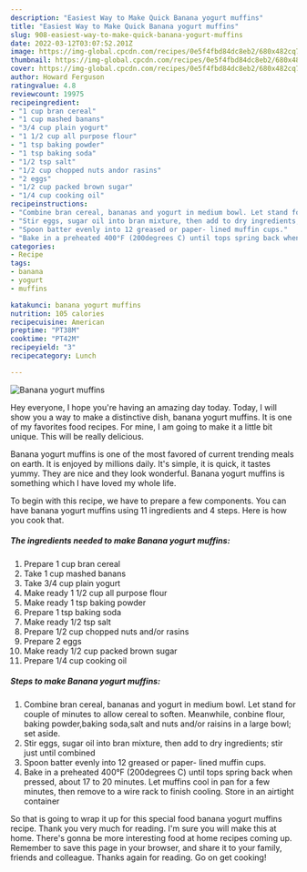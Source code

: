 ```yaml
---
description: "Easiest Way to Make Quick Banana yogurt muffins"
title: "Easiest Way to Make Quick Banana yogurt muffins"
slug: 908-easiest-way-to-make-quick-banana-yogurt-muffins
date: 2022-03-12T03:07:52.201Z
image: https://img-global.cpcdn.com/recipes/0e5f4fbd84dc8eb2/680x482cq70/banana-yogurt-muffins-recipe-main-photo.jpg
thumbnail: https://img-global.cpcdn.com/recipes/0e5f4fbd84dc8eb2/680x482cq70/banana-yogurt-muffins-recipe-main-photo.jpg
cover: https://img-global.cpcdn.com/recipes/0e5f4fbd84dc8eb2/680x482cq70/banana-yogurt-muffins-recipe-main-photo.jpg
author: Howard Ferguson
ratingvalue: 4.8
reviewcount: 19975
recipeingredient:
- "1 cup bran cereal"
- "1 cup mashed banans"
- "3/4 cup plain yogurt"
- "1 1/2 cup all purpose flour"
- "1 tsp baking powder"
- "1 tsp baking soda"
- "1/2 tsp salt"
- "1/2 cup chopped nuts andor rasins"
- "2 eggs"
- "1/2 cup packed brown sugar"
- "1/4 cup cooking oil"
recipeinstructions:
- "Combine bran cereal, bananas and yogurt in medium bowl. Let stand for couple of minutes to allow cereal to soften. Meanwhile, conbine flour, baking powder,baking soda,salt and nuts and/or raisins in a large bowl; set aside."
- "Stir eggs, sugar oil into bran mixture, then add to dry ingredients; stir just until combined"
- "Spoon batter evenly into 12 greased or paper- lined muffin cups."
- "Bake in a preheated 400°F (200degrees C) until tops spring back when pressed, about 17 to 20 minutes. Let muffins cool in pan for a few minutes, then remove to a wire rack to finish cooling. Store in an airtight container"
categories:
- Recipe
tags:
- banana
- yogurt
- muffins

katakunci: banana yogurt muffins 
nutrition: 105 calories
recipecuisine: American
preptime: "PT38M"
cooktime: "PT42M"
recipeyield: "3"
recipecategory: Lunch

---
```



![Banana yogurt muffins](https://img-global.cpcdn.com/recipes/0e5f4fbd84dc8eb2/680x482cq70/banana-yogurt-muffins-recipe-main-photo.jpg)

Hey everyone, I hope you're having an amazing day today. Today, I will show you a way to make a distinctive dish, banana yogurt muffins. It is one of my favorites food recipes. For mine, I am going to make it a little bit unique. This will be really delicious.

Banana yogurt muffins is one of the most favored of current trending meals on earth. It is enjoyed by millions daily. It's simple, it is quick, it tastes yummy. They are nice and they look wonderful. Banana yogurt muffins is something which I have loved my whole life.




To begin with this recipe, we have to prepare a few components. You can have banana yogurt muffins using 11 ingredients and 4 steps. Here is how you cook that.

<!--inarticleads1-->

##### The ingredients needed to make Banana yogurt muffins:

1. Prepare 1 cup bran cereal
1. Take 1 cup mashed banans
1. Take 3/4 cup plain yogurt
1. Make ready 1 1/2 cup all purpose flour
1. Make ready 1 tsp baking powder
1. Prepare 1 tsp baking soda
1. Make ready 1/2 tsp salt
1. Prepare 1/2 cup chopped nuts and/or rasins
1. Prepare 2 eggs
1. Make ready 1/2 cup packed brown sugar
1. Prepare 1/4 cup cooking oil




<!--inarticleads2-->

##### Steps to make Banana yogurt muffins:

1. Combine bran cereal, bananas and yogurt in medium bowl. Let stand for couple of minutes to allow cereal to soften. Meanwhile, conbine flour, baking powder,baking soda,salt and nuts and/or raisins in a large bowl; set aside.
1. Stir eggs, sugar oil into bran mixture, then add to dry ingredients; stir just until combined
1. Spoon batter evenly into 12 greased or paper- lined muffin cups.
1. Bake in a preheated 400°F (200degrees C) until tops spring back when pressed, about 17 to 20 minutes. Let muffins cool in pan for a few minutes, then remove to a wire rack to finish cooling. Store in an airtight container




So that is going to wrap it up for this special food banana yogurt muffins recipe. Thank you very much for reading. I'm sure you will make this at home. There's gonna be more interesting food at home recipes coming up. Remember to save this page in your browser, and share it to your family, friends and colleague. Thanks again for reading. Go on get cooking!
